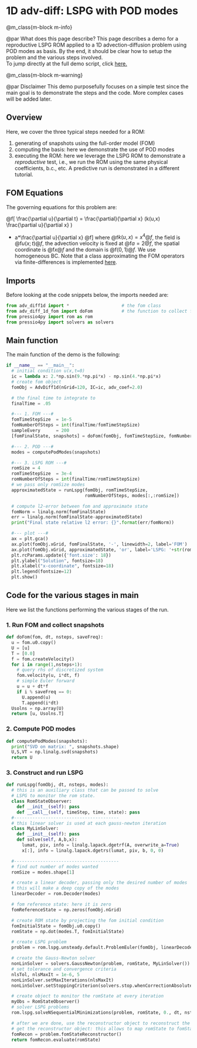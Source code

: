 
# 1D adv-diff: LSPG with POD modes


@m_class{m-block m-info}

@par What does this page describe?
This page describes a demo for a reproductive LSPG ROM applied to a
1D advection-diffusion problem using POD modes as basis.
By the end, it should be clear how to setup the problem and
the various steps involved.<br>
To jump directly at the full demo script, click [here.](https://github.com/Pressio/pressio4py/blob/master/demos/unsteady_default_lspg_advdiff1d_pod/main.py)


@m_class{m-block m-warning}

@par Disclaimer
This demo purposefully focuses on a simple test since the main goal is
to demonstrate the steps and the code. More complex cases will be added later.


## Overview
Here, we cover the three typical steps needed for a ROM:
1. generating of snapshots using the full-order model (FOM)
2. computing the basis: here we demonstrate the use of POD modes
3. executing the ROM: here we leverage the LSPG ROM to demonstrate
a *reproductive* test, i.e., we run the ROM using the same physical coefficients, b.c., etc.
A predictive run is demonstrated in a different tutorial.

## FOM Equations
The governing equations for this problem are:

@f[
\frac{\partial u}{\partial t}
= \frac{\partial}{\partial x} (k(u,x) \frac{\partial u}{\partial x} )
- a*\frac{\partial u}{\partial x}
@f]
where @f$k(u,x)=x^4@f$, the field is @f$u(x;t)@f$, the advection velocity
is fixed at @f$a=2@f$, the spatial coordinate is @f$x@f$ and the domain is @f$(0,1)@f$.
We use homogeneous BC. Note that a class approximating the FOM operators via finite-differences
is implemented [here](https://github.com/Pressio/pressio4py/blob/master/apps/adv_diff1d.py).


## Imports
Before looking at the code snippets below, the imports needed are:
```py
from adv_diff1d import *					# the fom class
from adv_diff_1d_fom import doFom			# the function to collect fom data
from pressio4py import rom as rom
from pressio4py import solvers as solvers

```

## Main function
The main function of the demo is the following:
```py
if __name__ == "__main__":
  # initial condition u(x,t=0)
  ic = lambda x: 2.*np.sin(9.*np.pi*x) - np.sin(4.*np.pi*x)
  # create fom object
  fomObj = AdvDiff1d(nGrid=120, IC=ic, adv_coef=2.0)

  # the final time to integrate to
  finalTime = .05

  #--- 1. FOM ---#
  fomTimeStepSize  = 1e-5
  fomNumberOfSteps = int(finalTime/fomTimeStepSize)
  sampleEvery      = 200
  [fomFinalState, snapshots] = doFom(fomObj, fomTimeStepSize, fomNumberOfSteps, sampleEvery)

  #--- 2. POD ---#
  modes = computePodModes(snapshots)

  #--- 3. LSPG ROM ---#
  romSize = 4
  romTimeStepSize  = 3e-4
  romNumberOfSteps = int(finalTime/romTimeStepSize)
  # we pass only romSize modes
  approximatedState = runLspg(fomObj, romTimeStepSize,
                              romNumberOfSteps, modes[:,:romSize])

  # compute l2-error between fom and approximate state
  fomNorm = linalg.norm(fomFinalState)
  err = linalg.norm(fomFinalState-approximatedState)
  print("Final state relative l2 error: {}".format(err/fomNorm))

  #--- plot ---#
  ax = plt.gca()
  ax.plot(fomObj.xGrid, fomFinalState, '-', linewidth=2, label='FOM')
  ax.plot(fomObj.xGrid, approximatedState, 'or', label='LSPG: '+str(romSize)+' POD modes')
  plt.rcParams.update({'font.size': 18})
  plt.ylabel("Solution", fontsize=18)
  plt.xlabel("x-coordinate", fontsize=18)
  plt.legend(fontsize=12)
  plt.show()
```

## Code for the various stages in main
Here we list the functions performing the various stages of the run.

### 1. Run FOM and collect snapshots
```py
def doFom(fom, dt, nsteps, saveFreq):
  u = fom.u0.copy()
  U = [u]
  T = [0.0]
  f = fom.createVelocity()
  for i in range(1,nsteps+1):
    # query rhs of discretized system
    fom.velocity(u, i*dt, f)
    # simple Euler forward
    u = u + dt*f
    if i % saveFreq == 0:
      U.append(u)
      T.append(i*dt)
  Usolns = np.array(U)
  return [u, Usolns.T]
```

### 2. Compute POD modes
```py
def computePodModes(snapshots):
  print("SVD on matrix: ", snapshots.shape)
  U,S,VT = np.linalg.svd(snapshots)
  return U
```

### 3. Construct and run LSPG
```py
def runLspg(fomObj, dt, nsteps, modes):
  # this is an auxiliary class that can be passed to solve
  # LSPG to monitor the rom state.
  class RomStateObserver:
    def __init__(self): pass
    def __call__(self, timeStep, time, state): pass
  #----------------------------------------
  # this linear solver is used at each gauss-newton iteration
  class MyLinSolver:
    def __init__(self): pass
    def solve(self, A,b,x):
      lumat, piv, info = linalg.lapack.dgetrf(A, overwrite_a=True)
      x[:], info = linalg.lapack.dgetrs(lumat, piv, b, 0, 0)

  #----------------------------------------
  # find out number of modes wanted
  romSize = modes.shape[1]

  # create a linear decoder, passing only the desired number of modes
  # this will make a deep copy of the modes
  linearDecoder = rom.Decoder(modes)

  # fom reference state: here it is zero
  fomReferenceState = np.zeros(fomObj.nGrid)

  # create ROM state by projecting the fom initial condition
  fomInitialState = fomObj.u0.copy()
  romState = np.dot(modes.T, fomInitialState)

  # create LSPG problem
  problem = rom.lspg.unsteady.default.ProblemEuler(fomObj, linearDecoder, romState, fomReferenceState)

  # create the Gauss-Newton solver
  nonLinSolver = solvers.GaussNewton(problem, romState, MyLinSolver())
  # set tolerance and convergence criteria
  nlsTol, nlsMaxIt = 1e-6, 5
  nonLinSolver.setMaxIterations(nlsMaxIt)
  nonLinSolver.setStoppingCriterion(solvers.stop.whenCorrectionAbsoluteNormBelowTolerance)

  # create object to monitor the romState at every iteration
  myObs = RomStateObserver()
  # solver LSPG problems
  rom.lspg.solveNSequentialMinimizations(problem, romState, 0., dt, nsteps, myObs, nonLinSolver)

  # after we are done, use the reconstructor object to reconstruct the fom state
  # get the reconstructor object: this allows to map romState to fomState
  fomRecon = problem.fomStateReconstructor()
  return fomRecon.evaluate(romState)
```
